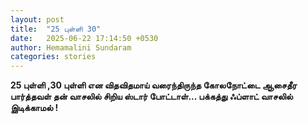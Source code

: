 ```yaml
---
layout: post
title:  "25 புள்ளி 30"
date:   2025-06-22 17:14:50 +0530
author: Hemamalini Sundaram
categories: stories
---
```


**25 புள்ளி ,30 புள்ளி என விதவிதமாய் வரைந்திருந்த கோலநோட்டை ஆசைதீர பார்த்தவள் தன்
வாசலில் சிறிய ஸ்டார் போட்டாள்\... பக்கத்து ஃப்ளாட் வாசலில் இடிக்காமல் !**

